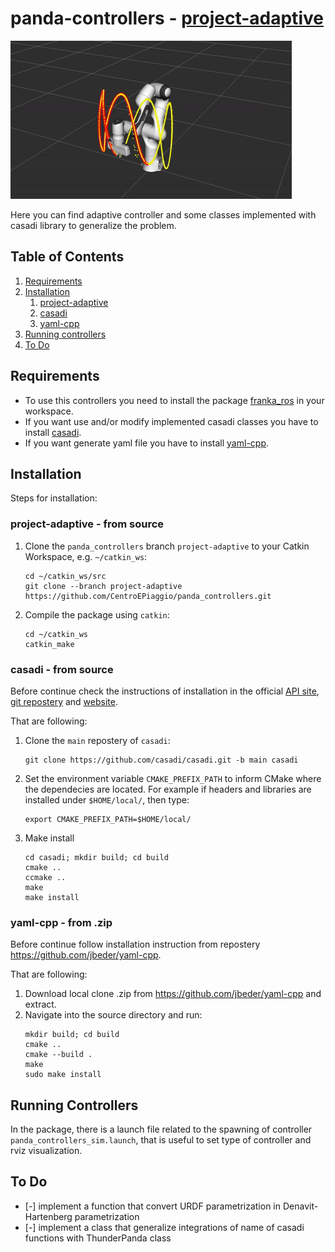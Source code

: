 # panda-controllers - [project-adaptive](https://github.com/CentroEPiaggio/panda_controllers/tree/project_adaptive)

![Backstepping Adaptive](./image/ezgif.com-crop.gif)

Here you can find adaptive controller and some classes implemented with casadi library to generalize the problem.

## Table of Contents
1. [Requirements](#Requirements)
1. [Installation](#Installation)
   1. [project-adaptive](#project-adaptive) 
   1. [casadi](#casadi)
   1. [yaml-cpp](#yaml-cpp)
1. [Running controllers](#Running-controllers)
1. [To Do](#To-Do)

## Requirements
* To use this controllers you need to install the package [franka_ros](https://github.com/CentroEPiaggio/franka_ros.git) in your workspace.
* If you want use and/or modify implemented casadi classes you have to install [casadi](https://github.com/casadi/casadi.git).
* If you want generate yaml file you have to install [yaml-cpp](https://github.com/jbeder/yaml-cpp.git).

## Installation

Steps for installation:

### project-adaptive - from source

1. Clone the `panda_controllers` branch `project-adaptive` to your Catkin Workspace, e.g. `~/catkin_ws`:
   ```
   cd ~/catkin_ws/src
   git clone --branch project-adaptive https://github.com/CentroEPiaggio/panda_controllers.git
   ```

1. Compile the package using `catkin`:
   ```
   cd ~/catkin_ws
   catkin_make
   ```

### casadi - from source
   
Before continue check the instructions of installation in the official [API site](https://casadi.sourceforge.net/api/html/d3/def/chapter2.html), [git repostery](https://github.com/casadi/casadi.git) and [website](https://web.casadi.org/).

That are following:

1. Clone the `main` repostery of `casadi`:
   ```
   git clone https://github.com/casadi/casadi.git -b main casadi
   ```

1. Set the environment variable `CMAKE_PREFIX_PATH` to inform CMake where the dependecies are located. For example if headers and libraries are installed under `$HOME/local/`, then type:
   ```
   export CMAKE_PREFIX_PATH=$HOME/local/
   ```

1. Make install
   ```
   cd casadi; mkdir build; cd build
   cmake ..
   ccmake ..
   make
   make install
   ```

### yaml-cpp - from .zip

Before continue follow installation instruction from repostery https://github.com/jbeder/yaml-cpp.

That are following:

1. Download local clone .zip from https://github.com/jbeder/yaml-cpp and extract.
1. Navigate into the source directory and run:
   ```
   mkdir build; cd build
   cmake ..
   cmake --build .
   make
   sudo make install
   ```

## Running Controllers

In the package, there is a launch file related to the spawning of controller `panda_controllers_sim.launch`, that is useful to set type of controller and rviz visualization.

## To Do

* [-] implement a function that convert URDF parametrization in Denavit-Hartenberg parametrization
* [-] implement a class that generalize integrations of name of casadi functions with ThunderPanda class 
